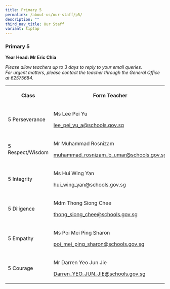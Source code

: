 ```yaml
---
title: Primary 5
permalink: /about-us/our-staff/p5/
description: ""
third_nav_title: Our Staff
variant: tiptap
---
```

<h3><strong>Primary 5</strong></h3>
<p><strong>Year Head: Mr Eric Chia</strong>
</p>
<p><em>Please allow teachers up to 3 days to reply to your email queries.</em>&nbsp;
<br><em>For urgent matters, please contact the teacher through the General Office at 62575684.</em>
</p>
<table style="minWidth: 100px">
<colgroup>
<col>
<col>
<col>
<col>
</colgroup>
<tbody>
<tr>
<th rowspan="1" colspan="1">
<p>Class</p>
</th>
<th rowspan="1" colspan="1">
<p>Form Teacher</p>
</th>
<th rowspan="1" colspan="1">
<p>Form Teacher</p>
</th>
<th rowspan="1" colspan="1">
<p>Co-Form Teacher</p>
</th>
</tr>
<tr>
<td rowspan="1" colspan="1">
<p>5 Perseverance</p>
</td>
<td rowspan="1" colspan="1">
<p>Ms Lee Pei Yu</p>
<p><a href="mailto:lee_pei_yu_a@schools.gov.sg" rel="noopener noreferrer nofollow" target="_blank">lee_pei_yu_a@schools.gov.sg</a>
</p>
<p></p>
</td>
<td rowspan="1" colspan="1">
<p>Dr Chin Yoke Mui</p>
<p><a href="mailto:chin_yoke_mui@schools.gov.sg" rel="noopener noreferrer nofollow" target="_blank">chin_yoke_mui@schools.gov.sg</a>
</p>
<p></p>
</td>
<td rowspan="1" colspan="1">
<p></p>
</td>
</tr>
<tr>
<td rowspan="1" colspan="1">
<p>5 Respect/Wisdom</p>
</td>
<td rowspan="1" colspan="1">
<p>Mr Muhammad Rosnizam</p>
<p><a href="mailto:muhammad_rosnizam_b_umar@schools.gov.sg" rel="noopener noreferrer nofollow" target="_blank">muhammad_rosnizam_b_umar@schools.gov.sg</a>
</p>
</td>
<td rowspan="1" colspan="1">
<p>Ms Ting Shu Han</p>
<p><a href="mailto:ting_shu_han@schools.gov.sg" rel="noopener noreferrer nofollow" target="_blank">ting_shu_han@schools.gov.sg</a>
</p>
</td>
<td rowspan="1" colspan="1">
<p>Mr Joel Tee</p>
<p><a href="mailto:tee_han_yun@schools.gov.sg" rel="noopener noreferrer nofollow" target="_blank">tee_han_yun@schools.gov.sg</a>
</p>
<p></p>
</td>
</tr>
<tr>
<td rowspan="1" colspan="1">
<p>5 Integrity</p>
</td>
<td rowspan="1" colspan="1">
<p>Ms Hui Wing Yan</p>
<p><a href="mailto:hui_wing_yan@schools.gov.sg" rel="noopener noreferrer nofollow" target="_blank">hui_wing_yan@schools.gov.sg</a>
</p>
<p></p>
</td>
<td rowspan="1" colspan="1">
<p>Ms Wee Shu Yun, Athena</p>
<p><a href="mailto:Athena_Wee@schools.gov.sg" rel="noopener noreferrer nofollow" target="_blank">Athena_Wee@schools.gov.sg</a>
</p>
<p></p>
</td>
<td rowspan="1" colspan="1">
<p></p>
</td>
</tr>
<tr>
<td rowspan="1" colspan="1">
<p>5 Diligence</p>
</td>
<td rowspan="1" colspan="1">
<p>Mdm Thong Siong Chee</p>
<p><a href="mailto:thong_siong_chee@schools.gov.sg" rel="noopener noreferrer nofollow" target="_blank">thong_siong_chee@schools.gov.sg</a>
</p>
<p></p>
</td>
<td rowspan="1" colspan="1">
<p>Ms Imelda</p>
<p><a href="mailto:imelda_asari@moe.edu.sg" rel="noopener noreferrer nofollow" target="_blank">imelda_asari@schools.gov.sg</a>
</p>
</td>
<td rowspan="1" colspan="1">
<p>Ms Low Hui Li</p>
<p><a href="mailto:low_hui_li@schools.gov.sg" rel="noopener noreferrer nofollow" target="_blank">low_hui_li@schools.gov.sg</a>
</p>
<p></p>
</td>
</tr>
<tr>
<td rowspan="1" colspan="1">
<p>5 Empathy</p>
</td>
<td rowspan="1" colspan="1">
<p>Ms Poi Mei Ping Sharon</p>
<p><a href="mailto:poi_mei_ping_sharon@schools.gov.sg" rel="noopener noreferrer nofollow" target="_blank">poi_mei_ping_sharon@schools.gov.sg</a>
</p>
<p></p>
</td>
<td rowspan="1" colspan="1">
<p>Ms Manomani d/o Shunmuga Sundaram</p>
<p><a href="mailto:manomani_shunmuga_sundaram@schools.gov.sg" rel="noopener noreferrer nofollow" target="_blank">manomani_shunmuga_sundaram@schools.gov.sg</a>
</p>
<p></p>
</td>
<td rowspan="1" colspan="1">
<p></p>
<p></p>
<p></p>
</td>
</tr>
<tr>
<td rowspan="1" colspan="1">
<p>5 Courage</p>
</td>
<td rowspan="1" colspan="1">
<p>Mr Darren Yeo Jun Jie</p>
<p><a href="mailto:Darren_YEO_JUN_JIE@schools.gov.sg" rel="noopener noreferrer nofollow" target="_blank">Darren_YEO_JUN_JIE@schools.gov.sg</a>
</p>
<p></p>
<p></p>
</td>
<td rowspan="1" colspan="1">
<p>Mrs Teo, Ng Gek Yin Theresa</p>
<p><a href="mailto:Theresa_Ng_A@schools.gov.sg" rel="noopener noreferrer nofollow" target="_blank">Theresa_Ng_A@schools.gov.sg</a>
</p>
<p></p>
<p></p>
<p></p>
</td>
<td rowspan="1" colspan="1">
<p></p>
</td>
</tr>
</tbody>
</table>
<p></p>